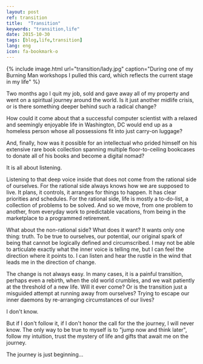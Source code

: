 ```yaml
---
layout: post
ref: transition
title:  "Transition"
keywords: "transition,life"
date: 2015-10-30
tags: [blog,life,transition]
lang: eng
icon: fa-bookmark-o
---
```


{% include image.html url="transition/lady.jpg" caption="During one of my Burning Man workshops I pulled this card, which reflects the current stage in my life" %}

Two months ago I quit my job, sold and gave away all of my property
and went on a spiritual journey around the world. Is it just another
midlife crisis, or is there something deeper behind such a radical
change?


How could it come about that a successful computer scientist with a
relaxed and seemingly enjoyable life in Washington, DC would end up as
a homeless person whose all possessions fit into just carry-on
luggage?


And, finally, how was it possible for an intellectual who prided
himself on his extensive rare book collection spanning multiple
floor-to-ceiling bookcases to donate all of his books and become a
digital nomad?


It is all about listening.


Listening to that deep voice inside that does not come from the
rational side of ourselves. For the rational side always knows how we
are supposed to live. It plans, it controls, it arranges for things to
happen. It has clear priorities and schedules. For the rational side,
life is mostly a to-do-list, a collection of problems to be solved.
And so we move, from one problem to another, from everyday work to
predictable vacations, from being in the marketplace to a programmed
retirement.


What about the non-rational side? What does it want? It wants only one
thing: truth. To be true to ourselves, our potential, our original
spark of being that cannot be logically defined and circumscribed. I
may not be able to articulate exactly what the inner voice is telling
me, but I can feel the direction where it points to. I can listen and
hear the rustle in the wind that leads me in the direction of change.


The change is not always easy. In many cases, it is a painful
transition, perhaps even a rebirth, when the old world crumbles, and
we wait patiently at the threshold of a new life. Will it ever come?
Or is the transition just a misguided attempt at running away from
ourselves? Trying to escape our inner daemons by re-arranging
circumstances of our lives?


I don't know.


But if I don't follow it, if I don't honor the call for the the
journey, I will never know. The only way to be true to myself is to
"jump now and think later", follow my intuition, trust the mystery of
life and gifts that await me on the journey.


The journey is just beginning...



